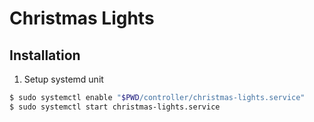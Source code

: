 # Christmas Lights

## Installation

1. Setup systemd unit

```sh
$ sudo systemctl enable "$PWD/controller/christmas-lights.service"
$ sudo systemctl start christmas-lights.service
```
